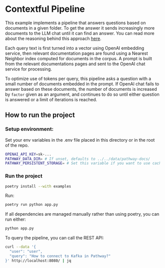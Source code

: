 # Contextful Pipeline

This example implements a pipeline that answers questions based on documents in a given folder. To get the answer it sends increasingly more documents to the LLM chat until it can find an answer. You can read more about the reasoning behind this approach [here](https://pathway.com/developers/showcases/adaptive-rag).

Each query text is first turned into a vector using OpenAI embedding service,
then relevant documentation pages are found using a Nearest Neighbor index computed
for documents in the corpus. A prompt is built from the relevant documentations pages
and sent to the OpenAI chat service for processing.

To optimize use of tokens per query, this pipeline asks a question with a small number
of documents embedded in the prompt. If OpenAI chat fails to answer based on these documents,
the number of documents is increased by `factor` given as an argument, and continues to
do so until either question is answered or a limit of iterations is reached.

## How to run the project

### Setup environment:
Set your env variables in the .env file placed in this directory or in the root of the repo.

```bash
OPENAI_API_KEY=sk-...
PATHWAY_DATA_DIR= # If unset, defaults to ../../data/pathway-docs/
PATHWAY_PERSISTENT_STORAGE= # Set this variable if you want to use caching
```

### Run the project

```bash
poetry install --with examples
```

Run:

```bash
poetry run python app.py
```

If all dependencies are managed manually rather than using poetry, you can run either:

```bash
python app.py
```

To query the pipeline, you can call the REST API:

```bash
curl --data '{
  "user": "user",
  "query": "How to connect to Kafka in Pathway?"
}' http://localhost:8080/ | jq
```

